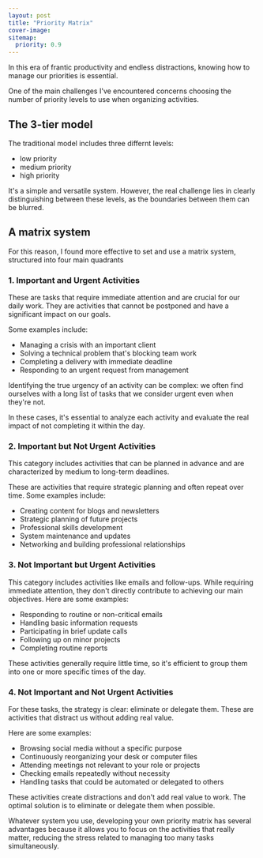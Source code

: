 ```yaml
---
layout: post
title: "Priority Matrix"
cover-image: 
sitemap:
  priority: 0.9
---
```


In this era of frantic productivity and endless distractions, knowing how to manage our priorities is essential.

One of the main challenges I've encountered concerns choosing the number of priority levels to use when organizing activities.

## The 3-tier model

The traditional model includes three differnt levels:

- low priority
- medium priority
- high priority

It's a simple and versatile system. However, the real challenge lies in clearly distinguishing between these levels, as the boundaries between them can be blurred.

## A matrix system

For this reason, I found more effective to set and use a matrix system, structured into four main quadrants

### 1. Important and Urgent Activities

These are tasks that require immediate attention and are crucial for our daily work. They are activities that cannot be postponed and have a significant impact on our goals.

Some examples include:

- Managing a crisis with an important client
- Solving a technical problem that's blocking team work
- Completing a delivery with immediate deadline
- Responding to an urgent request from management

Identifying the true urgency of an activity can be complex: we often find ourselves with a long list of tasks that we consider urgent even when they're not.

In these cases, it's essential to analyze each activity and evaluate the real impact of not completing it within the day.

### 2. Important but Not Urgent Activities

This category includes activities that can be planned in advance and are characterized by medium to long-term deadlines.

These are activities that require strategic planning and often repeat over time. Some examples include:

- Creating content for blogs and newsletters
- Strategic planning of future projects
- Professional skills development
- System maintenance and updates
- Networking and building professional relationships

### 3. Not Important but Urgent Activities

This category includes activities like emails and follow-ups. While requiring immediate attention, they don't directly contribute to achieving our main objectives. Here are some examples:

- Responding to routine or non-critical emails
- Handling basic information requests
- Participating in brief update calls
- Following up on minor projects
- Completing routine reports

These activities generally require little time, so it's efficient to group them into one or more specific times of the day.

### 4. Not Important and Not Urgent Activities

For these tasks, the strategy is clear: eliminate or delegate them. These are activities that distract us without adding real value.

Here are some examples:

- Browsing social media without a specific purpose
- Continuously reorganizing your desk or computer files
- Attending meetings not relevant to your role or projects
- Checking emails repeatedly without necessity
- Handling tasks that could be automated or delegated to others

These activities create distractions and don't add real value to work. The optimal solution is to eliminate or delegate them when possible.

Whatever system you use, developing your own priority matrix has several advantages because it allows you to focus on the activities that really matter, reducing the stress related to managing too many tasks simultaneously.